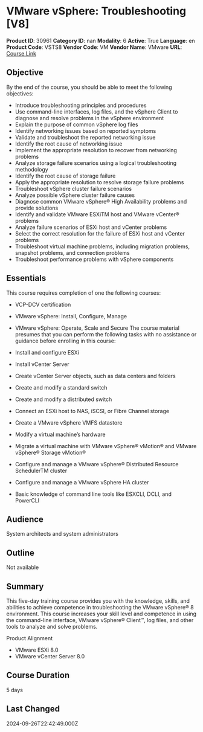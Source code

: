 # VMware vSphere: Troubleshooting [V8]

**Product ID**: 30961
**Category ID**: nan
**Modality**: 6
**Active**: True
**Language**: en
**Product Code**: VSTS8
**Vendor Code**: VM
**Vendor Name**: VMware
**URL**: [Course Link](https://www.fastlaneus.com/course/vmware-vsts8)

## Objective
By the end of the course, you should be able to meet the following objectives:


- Introduce troubleshooting principles and procedures
- Use command-line interfaces, log files, and the vSphere Client to diagnose and resolve problems in the vSphere environment
- Explain the purpose of common vSphere log files
- Identify networking issues based on reported symptoms
- Validate and troubleshoot the reported networking issue
- Identify the root cause of networking issue
- Implement the appropriate resolution to recover from networking problems
- Analyze storage failure scenarios using a logical troubleshooting methodology
- Identify the root cause of storage failure
- Apply the appropriate resolution to resolve storage failure problems
- Troubleshoot vSphere cluster failure scenarios
- Analyze possible vSphere cluster failure causes
- Diagnose common VMware vSphere® High Availability problems and provide solutions
- Identify and validate VMware ESXiTM host and VMware vCenter® problems
- Analyze failure scenarios of ESXi host and vCenter problems
- Select the correct resolution for the failure of ESXi host and vCenter problems
- Troubleshoot virtual machine problems, including migration problems, snapshot problems, and connection problems
- Troubleshoot performance problems with vSphere components

## Essentials
This course requires completion of one the following courses:


- VCP-DCV certification
- VMware vSphere: Install, Configure, Manage
- VMware vSphere: Operate, Scale and Secure
The course material presumes that you can perform the following tasks with no assistance or guidance before enrolling in this course:


- Install and configure ESXi
- Install vCenter Server
- Create vCenter Server objects, such as data centers and folders
- Create and modify a standard switch
- Create and modify a distributed switch
- Connect an ESXi host to NAS, iSCSI, or Fibre Channel storage
- Create a VMware vSphere VMFS datastore
- Modify a virtual machine’s hardware
- Migrate a virtual machine with VMware vSphere® vMotion® and VMware vSphere® Storage vMotion®
- Configure and manage a VMware vSphere® Distributed Resource SchedulerTM cluster
- Configure and manage a VMware vSphere HA cluster
- Basic knowledge of command line tools like ESXCLI, DCLI, and PowerCLI

## Audience
System architects and system administrators

## Outline
Not available

## Summary
This five-day training course provides you with the knowledge, skills, and abilities to achieve competence in troubleshooting the VMware vSphere® 8 environment. This course increases your skill level and competence in using the command-line interface, VMware vSphere® Client™, log files, and other tools to analyze and solve problems.

Product Alignment


- VMware ESXi 8.0
- VMware vCenter Server 8.0

## Course Duration
5 days

## Last Changed
2024-09-26T22:42:49.000Z
